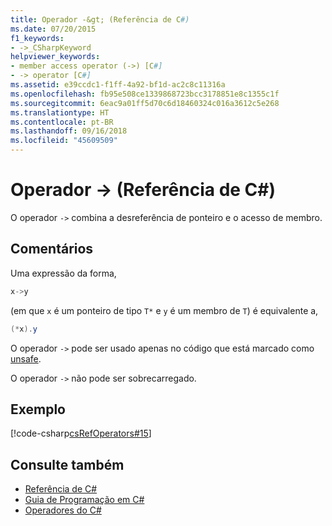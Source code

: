 ```yaml
---
title: Operador -&gt; (Referência de C#)
ms.date: 07/20/2015
f1_keywords:
- ->_CSharpKeyword
helpviewer_keywords:
- member access operator (->) [C#]
- -> operator [C#]
ms.assetid: e39ccdc1-f1ff-4a92-bf1d-ac2c8c11316a
ms.openlocfilehash: fb95e508ce1339868723bcc3178851e8c1355c1f
ms.sourcegitcommit: 6eac9a01ff5d70c6d18460324c016a3612c5e268
ms.translationtype: HT
ms.contentlocale: pt-BR
ms.lasthandoff: 09/16/2018
ms.locfileid: "45609509"
---
```

# <a name="-gt-operator-c-reference"></a>Operador -&gt; (Referência de C#)
O operador `->` combina a desreferência de ponteiro e o acesso de membro.  
  
## <a name="remarks"></a>Comentários  
 Uma expressão da forma,  
  
```csharp  
x->y  
```  
  
 (em que `x` é um ponteiro de tipo `T*` e `y` é um membro de `T`) é equivalente a,  
  
```csharp  
(*x).y  
```  
  
 O operador `->` pode ser usado apenas no código que está marcado como [unsafe](../../../csharp/language-reference/keywords/unsafe.md).  
  
 O operador `->` não pode ser sobrecarregado.  
  
## <a name="example"></a>Exemplo  
 [!code-csharp[csRefOperators#15](../../../csharp/language-reference/operators/codesnippet/CSharp/dereference-operator_1.cs)]  
  
## <a name="see-also"></a>Consulte também

- [Referência de C#](../../../csharp/language-reference/index.md)  
- [Guia de Programação em C#](../../../csharp/programming-guide/index.md)  
- [Operadores do C#](../../../csharp/language-reference/operators/index.md)
